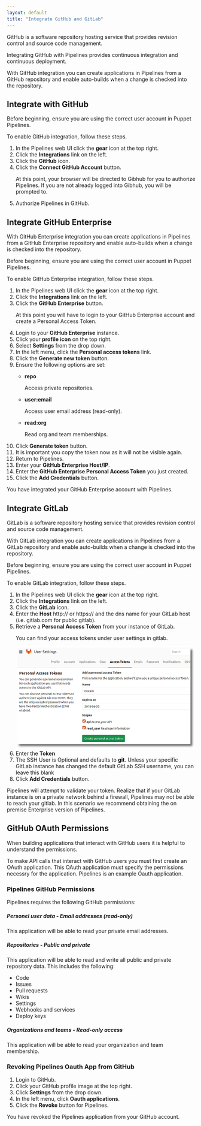 ```yaml
---
layout: default
title: "Integrate GitHub and GitLab"
---
```


GitHub is a software repository hosting service that provides revision control and source code management.

Integrating GitHub with Pipelines provides continuous integration and continuous deployment. 

With GitHub integration you can create applications in Pipelines from a GitHub repository and enable auto-builds when a change is checked into the repository.

## Integrate with GitHub

Before beginning, ensure you are using the correct user account in Puppet Pipelines.

To enable GitHub integration, follow these steps.

<ol>
  <li>In the Pipelines web UI click the <b>gear</b> icon at the top right.</li>
  <li>Click the <b>Integrations</b> link on the left.</li>
  <li>Click the <b>GitHub</b> icon.</li>
  <li>Click the <b>Connect GitHub Account</b> button.</li>

  <p>At this point, your browser will be directed to Gibhub for you to authorize Pipelines. If you are not already logged into Gibhub, you will be prompted to.</p>

  <li>Authorize Pipelines in GitHub.</li>
</ol>

## Integrate GitHub Enterprise

With GitHub Enterprise integration you can create applications in Pipelines from a GitHub Enterprise repository and enable auto-builds when a change is checked into the repository.

Before beginning, ensure you are using the correct user account in Puppet Pipelines.

To enable GitHub Enterprise integration, follow these steps.
<ol>
<li>In the Pipelines web UI click the <b>gear</b> icon at the top right.</li>

<li>Click the <b>Integrations</b> link on the left.</li>

<li>Click the <b>GitHub Enterprise</b> button.</li>

At this point you will have to login to your GitHub Enterprise account and create a Personal Access Token.

<li>Login to your <b>GitHub Enterprise</b> instance.</li>
<li>Click your <b>profile icon</b> on the top right.</li>
<li>Select <b>Settings</b> from the drop down.</li>
<li>In the left menu, click the <b>Personal access tokens</b> link.</li>
<li>Click the <b>Generate new token</b> button.</li>
<li>Ensure the following options are set:</li>

<ul>
<li><b>repo</b></li>
<p>Access private repositories.</p>
<li><b>user:email</b></li>
<p>Access user email address (read-only).</p>
<li><b>read:org</b></li>
<p>Read org and team memberships.</p>
</ul>

<li>Click <b>Generate token</b> button.</li>
<li>It is important you copy the token now as it will not be visible again.</li>

<li>Return to Pipelines.</li>

<li>Enter your <b>GitHub Enterprise Host/IP</b>.</li>

<li>Enter the <b>GitHub Enterprise Personal Access Token</b> you just created.</li>

<li>Click the <b>Add Credentials</b> button.</li>

</ol>

You have integrated your GitHub Enterprise account with Pipelines.

## Integrate GitLab

GitLab is a software repository hosting service that provides revision control and source code management.

With GitLab integration you can create applications in Pipelines from a GitLab repository and enable auto-builds when a change is checked into the repository.

Before beginning, ensure you are using the correct user account in Puppet Pipelines.

To enable GitLab integration, follow these steps.
<ol>
  <li>In the Pipelines web UI click the <b>gear</b> icon at the top right.</li>
  <li>Click the <b>Integrations</b> link on the left.</li>
  <li>Click the <b>GitLab</b> icon.</li>
  <li>Enter the <b>Host</b> http:// or https:// and the dns name for your GitLab host (i.e. gitlab.com for public gitlab).</li>
  <li>Retrieve a <b>Personal Access Token</b> from your instance of GitLab.</li>
  <p>You can find your access tokens under user settings in gitlab.</p>
  <img src="images/integration-gitlab.png" alt="GitLab access tokens">
  <li>Enter the <b>Token</b></li>
  <li>The SSH User is Optional and defaults to <b>git</b>. Unless your specific GitLab instance has changed the default GitLab SSH username, you can leave this blank</li>
  <li>Click <b>Add Credentials</b> button.</li>
</ol>

Pipelines will attempt to validate your token. Realize that if your GitLab instance is on a private network behind a firewall, Pipelines may not be able to reach your gitlab. In this scenario we recommend obtaining the on premise Enterprise version of Pipelines.

## GitHub OAuth Permissions

When building applications that interact with GitHub users it is helpful to understand the permissions.

To make API calls that interact with GitHub users you must first create an OAuth application. This OAuth application must specify the permissions necessry for the application. Pipelines is an example Oauth application.

<h3>Pipelines GitHub Permissions</h3>

Pipelines requires the following GitHub permissions:

<h5>Personel user data - Email addresses (read-only)</h5>

This application will be able to read your private email addresses.

<h5>Repositories - Public and private</h5>

This application will be able to read and write all public and private repository data. This includes the following:

<ul>
<li>Code</li>
<li>Issues</li>
<li>Pull requests</li>
<li>Wikis</li>
<li>Settings</li>
<li>Webhooks and services</li>
<li>Deploy keys</li>
</ul>

<h5>Organizations and teams - Read-only access</h5>

This application will be able to read your organization and team membership. 

<h3>Revoking Pipelines Oauth App from GitHub</h3>

<ol>
<li>Login to GitHub.</li>
<li>Click your GitHub profile image at the top right.</li>
<li>Click <b>Settings</b> from the drop down.</li>
<li>In the left menu, click <b>Oauth applications</b>.</li>
<li>Click the <b>Revoke</b> button for Pipelines.</li>
</ol>

You have revoked the Pipelines application from your GitHub account.



